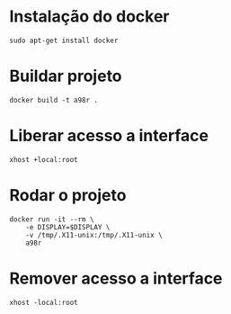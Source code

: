 # Instalação do docker
```
sudo apt-get install docker
```

# Buildar projeto
```
docker build -t a98r . 
```

# Liberar acesso a interface
```
xhost +local:root
```

# Rodar o projeto
```
docker run -it --rm \
    -e DISPLAY=$DISPLAY \
    -v /tmp/.X11-unix:/tmp/.X11-unix \
    a98r
```

# Remover acesso a interface
```
xhost -local:root
```